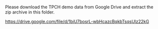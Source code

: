 Please download the TPCH demo data from Google Drive and extract the zip archive in this folder.

https://drive.google.com/file/d/1biU7bosrL-wbHcazcBqkbTsqsUlz22kG
